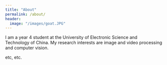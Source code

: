 ```yaml
---
title: "About"
permalink: /about/
header:
  image: "/images/goat.JPG"
---
```


I am a year 4 student at the University of Electronic Science and Technology of China. My research interests are image and video processing and computer vision.

etc, etc.